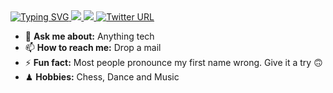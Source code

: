 <a href="https://github.com/vidulavk">
    <img src="https://readme-typing-svg.demolab.com?font=Georgia&size=18&duration=2000&pause=500&multiline=true&width=500&height=80&lines=Vidula+VK;Machine+learning+%7C+Deep+Learning" alt="Typing SVG" />
</a>
<a href="https://www.linkedin.com/in/vidula-vk-296a3324b/">
    <img src="https://img.shields.io/badge/-Linkedin-blue?style=flat&logo=linkedin">
</a>

<a href="mailto:vidula.sastra@gmail.com">
    <img src="https://img.shields.io/badge/-Email-red?style=flat&logo=gmail&logoColor=white">
</a>

<a href="https://twitter.com/VkVidula04">
    <img alt="Twitter URL" src="https://img.shields.io/twitter/url?color=blue&label=Twitter&style=social&url=https%3A%2F%2Ftwitter.com%2FDhruvSrikanth">
</a>















- 💬 **Ask me about:** Anything tech
- 📫 **How to reach me:** Drop a mail
- ⚡ **Fun fact:** Most people pronounce my first name wrong. Give it a try 🙃
- ♟ **Hobbies:** Chess, Dance and Music
